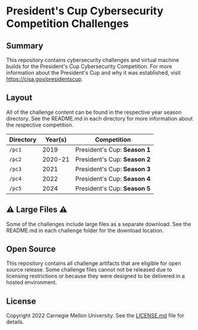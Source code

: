 # President's Cup Cybersecurity Competition Challenges

## Summary

This repository contains cybersecurity challenges and virtual machine builds for the President's Cup Cybersecurity Competition. For more information about the President's Cup and why it was established, visit <https://cisa.gov/presidentscup>.

## Layout

All of the challenge content can be found in the respective year season directory. See the README.md in each directory for more information about the respective competition.

| Directory | Year(s) | Competition                  |
| --------- | ------- | ---------------------------- |
| `/pc1`    | 2019    | President's Cup: **Season 1** |
| `/pc2`    | 2020-21 | President's Cup: **Season 2** |
| `/pc3`    | 2021    | President's Cup: **Season 3** |
| `/pc4`    | 2022    | President's Cup: **Season 4** |
| `/pc5`    | 2024    | President's Cup: **Season 5** |

## ⚠️ Large Files ⚠️

Some of the challenges include large files as a separate download. See the README.md in each challenge folder for the download location.

## Open Source

This repository contains all challenge artifacts that are eligible for open source release. Some challenge files cannot not be released due to licensing restrictions or because they were designed to be delivered in a hosted environment.

## License

Copyright 2022 Carnegie Mellon University. See the [LICENSE.md](LICENSE.md) file for details.
